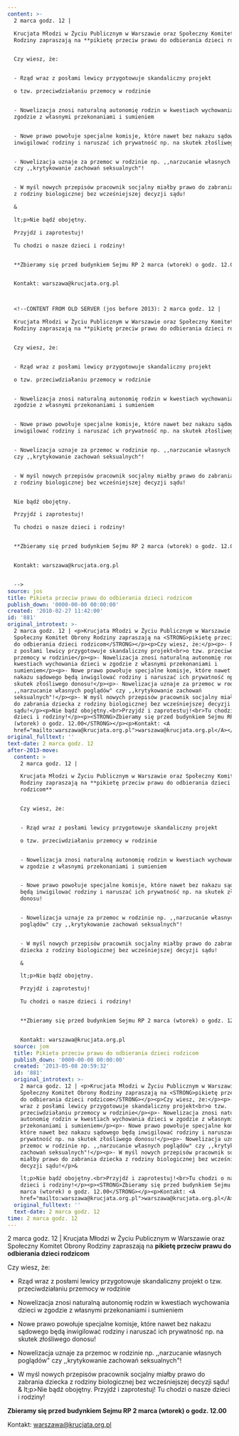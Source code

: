 ```yaml
---
content: >-
  2 marca godz. 12 | 

  Krucjata Młodzi w Życiu Publicznym w Warszawie oraz Społeczny Komitet Obrony
  Rodziny zapraszają na **pikietę przeciw prawu do odbierania dzieci rodzicom**


  Czy wiesz, że:


  - Rząd wraz z posłami lewicy przygotowuje skandaliczny projekt

  o tzw. przeciwdziałaniu przemocy w rodzinie


  - Nowelizacja znosi naturalną autonomię rodzin w kwestiach wychowania dzieci w
  zgodzie z własnymi przekonaniami i sumieniem


  - Nowe prawo powołuje specjalne komisje, które nawet bez nakazu sądowego będą
  inwigilować rodziny i naruszać ich prywatność np. na skutek złośliwego donosu!


  - Nowelizacja uznaje za przemoc w rodzinie np. ,,narzucanie własnych poglądów"
  czy ,,krytykowanie zachowań seksualnych"!


  - W myśl nowych przepisów pracownik socjalny miałby prawo do zabrania dziecka
  z rodziny biologicznej bez wcześniejszej decyzji sądu!

  &

  lt;p>Nie bądź obojętny.

  Przyjdź i zaprotestuj!

  Tu chodzi o nasze dzieci i rodziny!


  **Zbieramy się przed budynkiem Sejmu RP 2 marca (wtorek) o godz. 12.00**


  Kontakt: warszawa@krucjata.org.pl



  <!--CONTENT FROM OLD SERVER (jos before 2013): 2 marca godz. 12 | 

  Krucjata Młodzi w Życiu Publicznym w Warszawie oraz Społeczny Komitet Obrony
  Rodziny zapraszają na **pikietę przeciw prawu do odbierania dzieci rodzicom**


  Czy wiesz, że:


  - Rząd wraz z posłami lewicy przygotowuje skandaliczny projekt

  o tzw. przeciwdziałaniu przemocy w rodzinie


  - Nowelizacja znosi naturalną autonomię rodzin w kwestiach wychowania dzieci w
  zgodzie z własnymi przekonaniami i sumieniem


  - Nowe prawo powołuje specjalne komisje, które nawet bez nakazu sądowego będą
  inwigilować rodziny i naruszać ich prywatność np. na skutek złośliwego donosu!


  - Nowelizacja uznaje za przemoc w rodzinie np. ,,narzucanie własnych poglądów"
  czy ,,krytykowanie zachowań seksualnych"!


  - W myśl nowych przepisów pracownik socjalny miałby prawo do zabrania dziecka
  z rodziny biologicznej bez wcześniejszej decyzji sądu!


  Nie bądź obojętny.

  Przyjdź i zaprotestuj!

  Tu chodzi o nasze dzieci i rodziny!


  **Zbieramy się przed budynkiem Sejmu RP 2 marca (wtorek) o godz. 12.00**


  Kontakt: warszawa@krucjata.org.pl


  -->
source: jos
title: Pikieta przeciw prawu do odbierania dzieci rodzicom
publish_down: '0000-00-00 00:00:00'
created: '2010-02-27 11:42:00'
id: '881'
original_introtext: >-
  2 marca godz. 12 | <p>Krucjata Młodzi w Życiu Publicznym w Warszawie oraz
  Społeczny Komitet Obrony Rodziny zapraszają na <STRONG>pikietę przeciw prawu
  do odbierania dzieci rodzicom</STRONG></p><p>Czy wiesz, że:</p><p>- Rząd wraz
  z posłami lewicy przygotowuje skandaliczny projekt<br>o tzw. przeciwdziałaniu
  przemocy w rodzinie</p><p>- Nowelizacja znosi naturalną autonomię rodzin w
  kwestiach wychowania dzieci w zgodzie z własnymi przekonaniami i
  sumieniem</p><p>- Nowe prawo powołuje specjalne komisje, które nawet bez
  nakazu sądowego będą inwigilować rodziny i naruszać ich prywatność np. na
  skutek złośliwego donosu!</p><p>- Nowelizacja uznaje za przemoc w rodzinie np.
  ,,narzucanie własnych poglądów" czy ,,krytykowanie zachowań
  seksualnych"!</p><p>- W myśl nowych przepisów pracownik socjalny miałby prawo
  do zabrania dziecka z rodziny biologicznej bez wcześniejszej decyzji
  sądu!</p><p>Nie bądź obojętny.<br>Przyjdź i zaprotestuj!<br>Tu chodzi o nasze
  dzieci i rodziny!</p><p><STRONG>Zbieramy się przed budynkiem Sejmu RP 2 marca
  (wtorek) o godz. 12.00</STRONG></p><p>Kontakt: <A
  href="mailto:warszawa@krucjata.org.pl">warszawa@krucjata.org.pl</A></p>
original_fulltext: ''
text-date: 2 marca godz. 12
after-2013-move:
  content: >
    2 marca godz. 12 | 

    Krucjata Młodzi w Życiu Publicznym w Warszawie oraz Społeczny Komitet Obrony
    Rodziny zapraszają na **pikietę przeciw prawu do odbierania dzieci
    rodzicom**


    Czy wiesz, że:


    - Rząd wraz z posłami lewicy przygotowuje skandaliczny projekt

    o tzw. przeciwdziałaniu przemocy w rodzinie


    - Nowelizacja znosi naturalną autonomię rodzin w kwestiach wychowania dzieci
    w zgodzie z własnymi przekonaniami i sumieniem


    - Nowe prawo powołuje specjalne komisje, które nawet bez nakazu sądowego
    będą inwigilować rodziny i naruszać ich prywatność np. na skutek złośliwego
    donosu!


    - Nowelizacja uznaje za przemoc w rodzinie np. ,,narzucanie własnych
    poglądów" czy ,,krytykowanie zachowań seksualnych"!


    - W myśl nowych przepisów pracownik socjalny miałby prawo do zabrania
    dziecka z rodziny biologicznej bez wcześniejszej decyzji sądu!

    &

    lt;p>Nie bądź obojętny.

    Przyjdź i zaprotestuj!

    Tu chodzi o nasze dzieci i rodziny!


    **Zbieramy się przed budynkiem Sejmu RP 2 marca (wtorek) o godz. 12.00**


    Kontakt: warszawa@krucjata.org.pl
  source: jom
  title: Pikieta przeciw prawu do odbierania dzieci rodzicom
  publish_down: '0000-00-00 00:00:00'
  created: '2013-05-08 20:59:32'
  id: '881'
  original_introtext: >-
    2 marca godz. 12 | <p>Krucjata Młodzi w Życiu Publicznym w Warszawie oraz
    Społeczny Komitet Obrony Rodziny zapraszają na <STRONG>pikietę przeciw prawu
    do odbierania dzieci rodzicom</STRONG></p><p>Czy wiesz, że:</p><p>- Rząd
    wraz z posłami lewicy przygotowuje skandaliczny projekt<br>o tzw.
    przeciwdziałaniu przemocy w rodzinie</p><p>- Nowelizacja znosi naturalną
    autonomię rodzin w kwestiach wychowania dzieci w zgodzie z własnymi
    przekonaniami i sumieniem</p><p>- Nowe prawo powołuje specjalne komisje,
    które nawet bez nakazu sądowego będą inwigilować rodziny i naruszać ich
    prywatność np. na skutek złośliwego donosu!</p><p>- Nowelizacja uznaje za
    przemoc w rodzinie np. ,,narzucanie własnych poglądów" czy ,,krytykowanie
    zachowań seksualnych"!</p><p>- W myśl nowych przepisów pracownik socjalny
    miałby prawo do zabrania dziecka z rodziny biologicznej bez wcześniejszej
    decyzji sądu!</p>&

    lt;p>Nie bądź obojętny.<br>Przyjdź i zaprotestuj!<br>Tu chodzi o nasze
    dzieci i rodziny!</p><p><STRONG>Zbieramy się przed budynkiem Sejmu RP 2
    marca (wtorek) o godz. 12.00</STRONG></p><p>Kontakt: <A
    href="mailto:warszawa@krucjata.org.pl">warszawa@krucjata.org.pl</A></p>
  original_fulltext: ''
  text-date: 2 marca godz. 12
time: 2 marca godz. 12
---
```

2 marca godz. 12 | 
Krucjata Młodzi w Życiu Publicznym w Warszawie oraz Społeczny Komitet Obrony Rodziny zapraszają na **pikietę przeciw prawu do odbierania dzieci rodzicom**

Czy wiesz, że:

- Rząd wraz z posłami lewicy przygotowuje skandaliczny projekt
o tzw. przeciwdziałaniu przemocy w rodzinie

- Nowelizacja znosi naturalną autonomię rodzin w kwestiach wychowania dzieci w zgodzie z własnymi przekonaniami i sumieniem

- Nowe prawo powołuje specjalne komisje, które nawet bez nakazu sądowego będą inwigilować rodziny i naruszać ich prywatność np. na skutek złośliwego donosu!

- Nowelizacja uznaje za przemoc w rodzinie np. ,,narzucanie własnych poglądów" czy ,,krytykowanie zachowań seksualnych"!

- W myśl nowych przepisów pracownik socjalny miałby prawo do zabrania dziecka z rodziny biologicznej bez wcześniejszej decyzji sądu!
&
lt;p>Nie bądź obojętny.
Przyjdź i zaprotestuj!
Tu chodzi o nasze dzieci i rodziny!

**Zbieramy się przed budynkiem Sejmu RP 2 marca (wtorek) o godz. 12.00**

Kontakt: warszawa@krucjata.org.pl


<!--CONTENT FROM OLD SERVER (jos before 2013): 2 marca godz. 12 | 
Krucjata Młodzi w Życiu Publicznym w Warszawie oraz Społeczny Komitet Obrony Rodziny zapraszają na **pikietę przeciw prawu do odbierania dzieci rodzicom**

Czy wiesz, że:

- Rząd wraz z posłami lewicy przygotowuje skandaliczny projekt
o tzw. przeciwdziałaniu przemocy w rodzinie

- Nowelizacja znosi naturalną autonomię rodzin w kwestiach wychowania dzieci w zgodzie z własnymi przekonaniami i sumieniem

- Nowe prawo powołuje specjalne komisje, które nawet bez nakazu sądowego będą inwigilować rodziny i naruszać ich prywatność np. na skutek złośliwego donosu!

- Nowelizacja uznaje za przemoc w rodzinie np. ,,narzucanie własnych poglądów" czy ,,krytykowanie zachowań seksualnych"!

- W myśl nowych przepisów pracownik socjalny miałby prawo do zabrania dziecka z rodziny biologicznej bez wcześniejszej decyzji sądu!

Nie bądź obojętny.
Przyjdź i zaprotestuj!
Tu chodzi o nasze dzieci i rodziny!

**Zbieramy się przed budynkiem Sejmu RP 2 marca (wtorek) o godz. 12.00**

Kontakt: warszawa@krucjata.org.pl

-->

<!--{{json:{"created_date":"2010-02-27 11:42:00","publish_down":"0000-00-00 00:00:00","id":"881"}}}-->